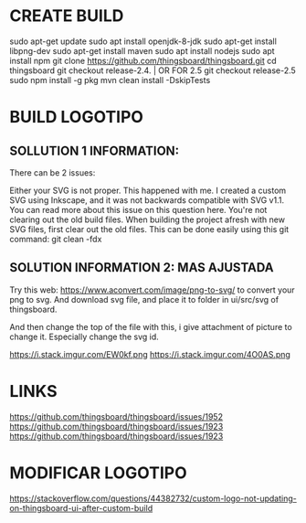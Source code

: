 CREATE BUILD
============

sudo apt-get update
sudo apt install openjdk-8-jdk
sudo apt-get install libpng-dev
sudo apt-get install maven
sudo apt install nodejs
sudo apt install npm
git clone https://github.com/thingsboard/thingsboard.git
cd thingsboard
git checkout release-2.4. | OR FOR 2.5 git checkout release-2.5
sudo npm install -g pkg
mvn clean install -DskipTests

BUILD LOGOTIPO
===============


SOLLUTION 1 INFORMATION:
------------------------

There can be 2 issues:

Either your SVG is not proper. This happened with me. I created a custom SVG using Inkscape, and it was not backwards compatible with SVG v1.1. You can read more about this issue on this question here.
You're not clearing out the old build files. When building the project afresh with new SVG files, first clear out the old files. This can be done easily using this git command:
git clean -fdx

SOLUTION INFORMATION 2:    MAS AJUSTADA 
-----------------------

Try this web: https://www.aconvert.com/image/png-to-svg/ to convert your png to svg. And download svg file, and place it to folder in ui/src/svg of thingsboard.

And then change the top of the file with this, i give attachment of picture to change it. Especially change the svg id.

https://i.stack.imgur.com/EW0kf.png 
https://i.stack.imgur.com/4O0AS.png

LINKS
=====

https://github.com/thingsboard/thingsboard/issues/1952
https://github.com/thingsboard/thingsboard/issues/1923
https://github.com/thingsboard/thingsboard/issues/1923

MODIFICAR LOGOTIPO
==================
https://stackoverflow.com/questions/44382732/custom-logo-not-updating-on-thingsboard-ui-after-custom-build


